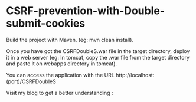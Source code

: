 # CSRF-prevention-with-Double-submit-cookies

Build the project with Maven. (eg: mvn clean install).

Once you have got the CSRFDoubleS.war file in the target directory, deploy it in a web server (eg: In tomcat, copy the .war file from the target directory and paste it on webapps directory in tomcat).

You can access the application with the URL http://localhost:(port)/CSRFDoubleS

Visit my blog to get a better understanding : 

